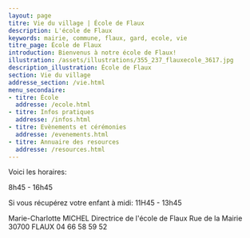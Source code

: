 ```yaml
---
layout: page
titre: Vie du village | École de Flaux
description: L'école de Flaux
keywords: mairie, commune, flaux, gard, ecole, vie
titre_page: École de Flaux
introduction: Bienvenus à notre école de Flaux!
illustration: /assets/illustrations/355_237_flauxecole_3617.jpg
description_illustration: École de Flaux
section: Vie du village
addresse_section: /vie.html
menu_secondaire:
- titre: École
  addresse: /ecole.html
- titre: Infos pratiques
  addresse: /infos.html
- titre: Evènements et cérémonies
  addresse: /evenements.html
- titre: Annuaire des resources
  addresse: /resources.html
---
```

Voici les horaires:

8h45 - 16h45

Si vous récupérez votre enfant à midi: 11H45 - 13h45 

Marie-Charlotte MICHEL
Directrice de l'école de Flaux
Rue de la Mairie
30700 FLAUX
04 66 58 59 52

